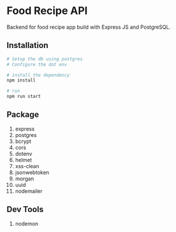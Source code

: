 # Food Recipe API

Backend for food recipe app build with Express JS and PostgreSQL.

## Installation

```bash
# Setup the db using postgres
# Configure the dot env

# install the dependency
npm install

# run
npm run start

```

## Package

1. express
2. postgres
3. bcrypt
4. cors
5. dotenv
6. helmet
7. xss-clean
8. jsonwebtoken
9. morgan
10. uuid
11. nodemailer

## Dev Tools

1. nodemon
